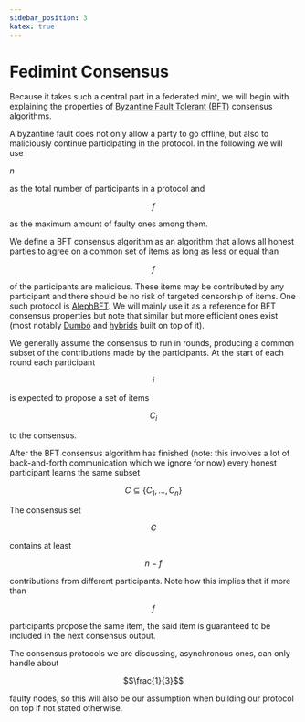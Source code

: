 ```yaml
---
sidebar_position: 3
katex: true
---
```


# Fedimint Consensus

Because it takes such a central part in a federated mint, we will begin with explaining the properties of
[Byzantine Fault Tolerant (BFT)](https://en.wikipedia.org/wiki/Byzantine_fault) consensus algorithms.

A byzantine fault does not only allow a party to go offline, but also to maliciously continue participating in the
protocol. In the following we will use

$n$

as the total number of participants in a protocol and

$$f$$

as the maximum amount of faulty ones among them.

We define a BFT consensus algorithm as an algorithm that allows all honest parties to agree on a common
set of items as long as less or equal than

$$f$$

of the participants are malicious. These items may be contributed by any participant and there should be no risk of targeted censorship of items. One such protocol is [AlephBFT]. We will mainly use it as a reference for BFT consensus properties but note that similar but more efficient ones exist (most notably [Dumbo] and [hybrids] built on top of it).

We generally assume the consensus to run in rounds, producing a common subset of the contributions made by the
participants. At the start of each round each participant

$$i$$

is expected to propose a set of items

$$C_i$$

to the consensus.

After the BFT consensus algorithm has finished (note: this involves a lot of back-and-forth communication
which we ignore for now) every honest participant learns the same subset

$$C \subseteq \{C_1, \dots, C_n\}$$

The consensus set

$$C$$

contains at least

$$n-f$$

contributions from different participants. Note how this implies that
if more than

$$f$$

participants propose the same item, the said item is guaranteed to be included in the next consensus
output.

The consensus protocols we are discussing, asynchronous ones, can only handle about

$$\frac{1}{3}$$

faulty nodes, so this will also be our assumption when building our protocol on top if not stated otherwise.

[alephbft]: https://arxiv.org/pdf/1908.05156.pdf
[dumbo]: https://eprint.iacr.org/2020/841.pdf
[hybrids]: https://arxiv.org/pdf/2103.09425
